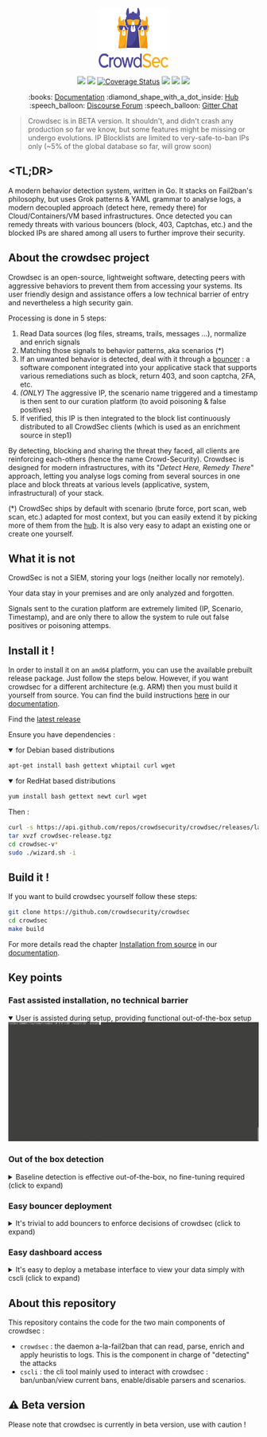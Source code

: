 



<p align="center">
<img src="docs/assets/images/crowdsec_logo.png" alt="CrowdSec" title="CrowdSec" width="140" height="120"/>
</p>


<p align="center">
<img src="https://github.com/crowdsecurity/crowdsec/workflows/tests/badge.svg">
<img src="https://github.com/crowdsecurity/crowdsec/workflows/build/badge.svg">
<a href='https://coveralls.io/github/crowdsecurity/crowdsec?branch=master'><img src='https://coveralls.io/repos/github/crowdsecurity/crowdsec/badge.svg?branch=master' alt='Coverage Status' /></a>
<img src="https://goreportcard.com/badge/github.com/crowdsecurity/crowdsec">
<img src="https://img.shields.io/github/license/crowdsecurity/crowdsec">
<img src="https://github.com/crowdsecurity/crowdsec/workflows/Hub-CI/badge.svg">
</p>

<p align="center">
:books: <a href="https://doc.crowdsec.net">Documentation</a>
:diamond_shape_with_a_dot_inside: <a href="https://hub.crowdsec.net">Hub</a>
:speech_balloon: <a href="https://discourse.crowdsec.net">Discourse Forum</a>
:speech_balloon: <a href="https://gitter.im/crowdsec-project/community?utm_source=share-link&utm_medium=link&utm_campaign=share-link">Gitter Chat</a>
</p>

> Crowdsec is in BETA version. It shouldn't, and didn't crash any production so far we know, but some features might be missing or undergo evolutions. IP Blocklists are limited to very-safe-to-ban IPs only (~5% of the global database so far, will grow soon)

## <TL;DR>

A modern behavior detection system, written in Go. It stacks on Fail2ban's philosophy, but uses Grok patterns & YAML grammar to analyse logs, a modern decoupled approach (detect here, remedy there) for Cloud/Containers/VM based infrastructures. Once detected you can remedy threats with various bouncers (block, 403, Captchas, etc.) and the blocked IPs are shared among all users to further improve their security.

## About the crowdsec project

Crowdsec is an open-source, lightweight software, detecting peers with aggressive behaviors to prevent them from accessing your systems. Its user friendly design and assistance offers a low technical barrier of entry and nevertheless a high security gain.

Processing is done in 5 steps:
 1. Read Data sources (log files, streams, trails, messages ...), normalize and enrich signals
 2. Matching those signals to behavior patterns, aka scenarios (*)
 3. If an unwanted behavior is detected, deal with it through a [bouncer](https://hub.crowdsec.net/browse/#bouncers) : a software component integrated into your applicative stack that supports various remediations such as block, return 403, and soon captcha, 2FA, etc.
 4. *(ONLY)* The aggressive IP, the scenario name triggered and a timestamp is then sent to our curation platform (to avoid poisoning & false positives)
 5. If verified, this IP is then integrated to the block list continuously distributed to all CrowdSec clients (which is used as an enrichment source in step1)

By detecting, blocking and sharing the threat they faced, all clients are reinforcing each-others (hence the name Crowd-Security). Crowdsec is designed for modern infrastructures, with its "*Detect Here, Remedy There*" approach, letting you analyse logs coming from several sources in one place and block threats at various levels (applicative, system, infrastructural) of your stack.

(*) CrowdSec ships by default with scenario (brute force, port scan, web scan, etc.) adapted for most context, but you can easily extend it by picking more of them from the [hub](https://hub.crowdsec.net). It is also very easy to adapt an existing one or create one yourself.

## What it is not

CrowdSec is not a SIEM, storing your logs (neither locally nor remotely).

Your data stay in your premises and are only analyzed and forgotten.

Signals sent to the curation platform are extremely limited (IP, Scenario, Timestamp), and are only there to allow the system to rule out false positives or poisoning attemps.


## Install it !

In order to install it on an `amd64` platform, you can use the available prebuilt release package. 
Just follow the steps below. However, if you want crowdsec for a different architecture
(e.g. ARM) then you must build it yourself from source. You can find the build instructions 
[here](https://doc.crowdsec.net/getting_started/installation/#from-source) in 
our [documentation](https://doc.crowdsec.net).

Find the [latest release](https://github.com/crowdsecurity/crowdsec/releases/latest)

Ensure you have dependencies :
<details open>
  <summary>for Debian based distributions</summary>

```bash
apt-get install bash gettext whiptail curl wget
```
</details>

<details open>
  <summary>for RedHat based distributions</summary>

```bash
yum install bash gettext newt curl wget
 ```
</details>

Then :

```bash
curl -s https://api.github.com/repos/crowdsecurity/crowdsec/releases/latest | grep browser_download_url| cut -d '"' -f 4  | wget -i -
tar xvzf crowdsec-release.tgz
cd crowdsec-v*
sudo ./wizard.sh -i
```

## Build it !

If you want to build crowdsec yourself follow these steps:

```bash
git clone https://github.com/crowdsecurity/crowdsec
cd crowdsec
make build
```

For more details read the chapter 
[Installation from source](https://doc.crowdsec.net/getting_started/installation/#from-source) in 
our [documentation](https://doc.crowdsec.net).

## Key points

### Fast assisted installation, no technical barrier

<details open>
  <summary>User is assisted during setup, providing functional out-of-the-box setup</summary>
  <img src="https://github.com/crowdsecurity/crowdsec/blob/master/docs/assets/images/crowdsec_install.gif">
</details>

### Out of the box detection

<details>
  <summary>Baseline detection is effective out-of-the-box, no fine-tuning required (click to expand)</summary>
  <img src="https://github.com/crowdsecurity/crowdsec/blob/master/docs/assets/images/out-of-the-box-protection.gif">
</details>

### Easy bouncer deployment

<details>
  <summary>It's trivial to add bouncers to enforce decisions of crowdsec (click to expand)</summary>
  <img src="https://github.com/crowdsecurity/crowdsec/blob/master/docs/assets/images/blocker-installation.gif">
</details>

### Easy dashboard access

<details>
  <summary>It's easy to deploy a metabase interface to view your data simply with cscli (click to expand)</summary>
  <img src="https://github.com/crowdsecurity/crowdsec/blob/master/docs/assets/images/cscli-metabase.gif">
</details>

## About this repository

This repository contains the code for the two main components of crowdsec :
 - `crowdsec` : the daemon a-la-fail2ban that can read, parse, enrich and apply heuristis to logs. This is the component in charge of "detecting" the attacks
 - `cscli` : the cli tool mainly used to interact with crowdsec : ban/unban/view current bans, enable/disable parsers and scenarios.

## :warning: Beta version

Please note that crowdsec is currently in beta version, use with caution !


